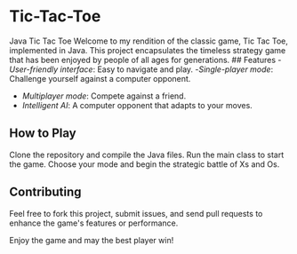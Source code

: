 # Tic-Tac-Toe
Java Tic Tac Toe  Welcome to my rendition of the classic game, Tic Tac Toe, implemented in Java. This project encapsulates the timeless strategy game that has been enjoyed by people of all ages for generations.  ## Features - *User-friendly interface*: Easy to navigate and play. 
-*Single-player mode*: Challenge yourself against a computer opponent.
- *Multiplayer mode*: Compete against a friend.
- *Intelligent AI*: A computer opponent that adapts to your moves.

## How to Play
Clone the repository and compile the Java files. Run the main class to start the game. Choose your mode and begin the strategic battle of Xs and Os.

## Contributing
Feel free to fork this project, submit issues, and send pull requests to enhance the game's features or performance.

Enjoy the game and may the best player win!

